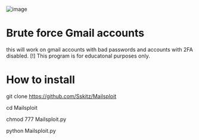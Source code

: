 ![image](https://user-images.githubusercontent.com/67981768/98397929-fbbf8700-2014-11eb-9313-b781889b2e39.png)


# Brute force Gmail accounts
this will work on gmail accounts with bad passwords and accounts with 2FA disabled.
[!] This program is for educatonal purposes only. 


# How to install 

git clone https://github.com/Sskitz/Mailsploit

cd Mailsploit 

chmod 777 Mailsploit.py

python Mailsploit.py



